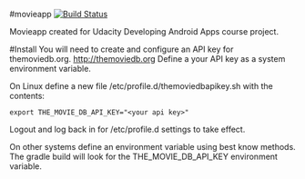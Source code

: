 #movieapp
[![Build Status](https://travis-ci.org/slmolloy/movieapp.svg?branch=master)](https://travis-ci.org/slmolloy/movieapp)

Movieapp created for Udacity Developing Android Apps course project.

#Install
You will need to create and configure an API key for themoviedb.org.
http://themoviedb.org
Define a your API key as a system environment variable.

On Linux define a new file /etc/profile.d/themoviedbapikey.sh with the contents:
```
export THE_MOVIE_DB_API_KEY="<your api key>"
```
Logout and log back in for /etc/profile.d settings to take effect.

On other systems define an environment variable using best know methods.
The gradle build will look for the THE_MOVIE_DB_API_KEY environment variable.
